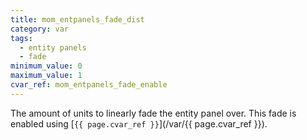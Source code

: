 ```yaml
---
title: mom_entpanels_fade_dist
category: var
tags:
  - entity panels
  - fade
minimum_value: 0
maximum_value: 1
cvar_ref: mom_entpanels_fade_enable
---
```


The amount of units to linearly fade the entity panel over. This fade is enabled using [`{{ page.cvar_ref }}`](/var/{{ page.cvar_ref }}).